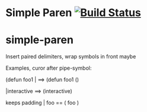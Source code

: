 Simple Paren [![Build Status](https://travis-ci.org/andreas-roehler/simple-paren.svg?branch=master)](https://travis-ci.org/andreas-roehler/simple-paren)
===

# simple-paren
Insert paired delimiters, wrap symbols in front maybe

Examples, curor after pipe-symbol:

(defun foo1 | ==> (defun foo1 () 

|interactive ==> (interactive)

keeps padding
| foo == ( foo ) 

